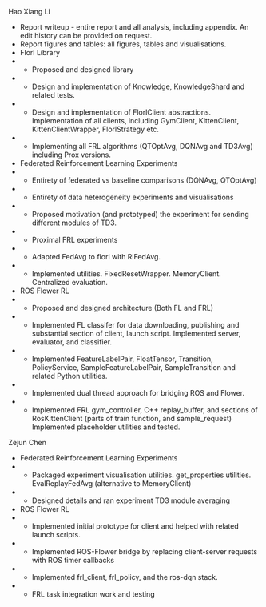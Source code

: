 Hao Xiang Li
- Report writeup - entire report and all analysis, including appendix. An edit history can be provided on request.
- Report figures and tables: all figures, tables and visualisations.
- Florl Library
- - Proposed and designed library
- - Design and implementation of Knowledge, KnowledgeShard and related tests.
- - Design and implementation of FlorlClient abstractions. Implementation of all clients, including GymClient, KittenClient, KittenClientWrapper, FlorlStrategy etc.
- - Implementing all FRL algorithms (QTOptAvg, DQNAvg and TD3Avg) including Prox versions.
- Federated Reinforcement Learning Experiments
- - Entirety of federated vs baseline comparisons (DQNAvg, QTOptAvg)
- - Entirety of data heterogeneity experiments and visualisations
- - Proposed motivation (and prototyped) the experiment for sending different modules of TD3.
- - Proximal FRL experiments
- - Adapted FedAvg to florl with RlFedAvg. 
- - Implemented utilities. FixedResetWrapper. MemoryClient. Centralized evaluation. 
- ROS Flower RL
- - Proposed and designed architecture (Both FL and FRL)
- - Implemented FL classifer for data downloading, publishing and substantial section of client, launch script. Implemented server, evaluator, and classifier.
- - Implemented FeatureLabelPair, FloatTensor, Transition, PolicyService, SampleFeatureLabelPair, SampleTransition and related Python utilities.
- - Implemented dual thread approach for bridging ROS and Flower.
- - Implemented FRL gym_controller, C++ replay_buffer, and sections of RosKittenClient (parts of train function, and sample_request) Implemented placeholder utilities and tested.

Zejun Chen
- Federated Reinforcement Learning Experiments
- - Packaged experiment visualisation utilities. get_properties utilities. EvalReplayFedAvg (alternative to MemoryClient)
- - Designed details and ran experiment TD3 module averaging
- ROS Flower RL
- - Implemented initial prototype for client and helped with related launch scripts.
- - Implemented ROS-Flower bridge by replacing client-server requests with ROS timer callbacks
- - Implemented frl_client, frl_policy, and the ros-dqn stack.
- - FRL task integration work and testing